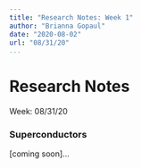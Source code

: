 ```yaml
---
title: "Research Notes: Week 1"
author: "Brianna Gopaul"
date: "2020-08-02"
url: "08/31/20"
...
```


# Research Notes
Week: 08/31/20

### Superconductors
[coming soon]...
